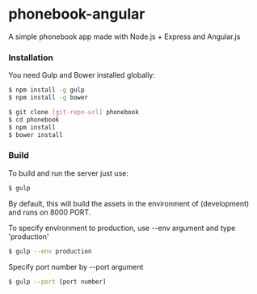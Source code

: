 # phonebook-angular

A simple phonebook app made with Node.js + Express and Angular.js

### Installation
You need Gulp and Bower installed globally:

```sh
$ npm install -g gulp
$ npm install -g bower
```

```sh
$ git clone [git-repo-url] phonebook
$ cd phonebook
$ npm install
$ bower install
```

### Build
To build and run the server just use:
```sh
$ gulp
```
By default, this will build the assets in the environment of (development) and runs on 8000 PORT.

To specify environment to production, use --env argument and type 'production'
```sh
$ gulp --env production
```
Specify port number by --port argument
```sh
$ gulp --port [port number]
```